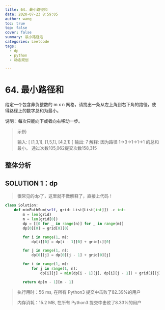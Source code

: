 ```yaml
---
title: 64. 最小路径和
date: 2020-07-23 8:59:05
author: wang
toc: true
top: false
cover: false
summary: 最小路径活
categories: Leetcode
tags:
  - dp
  - python
  - 动态规划

---
```


# 64. 最小路径和

给定一个包含非负整数的 m x n 网格，请找出一条从左上角到右下角的路径，使得路径上的数字总和为最小。

说明：每次只能向下或者向右移动一步。








> 示例:
>
> 输入:
> [
>   [1,3,1],
>     [1,5,1],
>     [4,2,1]
>   ]
>   输出: 7
>   解释: 因为路径 1→3→1→1→1 的总和最小。
> 通过次数105,062提交次数158,315
> 
> 
>
>    

## 整体分析



## SOLUTION  1：dp

> 很常见的dp了，这里就不做解释了，直接上代码！
>
> 

```python
class Solution:
    def minPathSum(self, grid: List[List[int]]) -> int:
        m = len(grid)
        n = len(grid[0])
        dp = [[0 for _ in range(n)] for _ in range(m)]
        dp[0][0] = grid[0][0]

        for i in range(1, m):
            dp[i][0] = dp[i - 1][0] + grid[i][0]

        for j in range(1, n):
            dp[0][j] = dp[0][j - 1] + grid[0][j]

        for i in range(1, m):
            for j in range(1, n):
                dp[i][j] = min(dp[i - 1][j], dp[i][j - 1]) + grid[i][j]

        return dp[m - 1][n - 1]


```

> 执行用时：56 ms, 在所有 Python3 提交中击败了82.39%的用户
>
> 内存消耗：15.2 MB, 在所有 Python3 提交中击败了8.33%的用户



